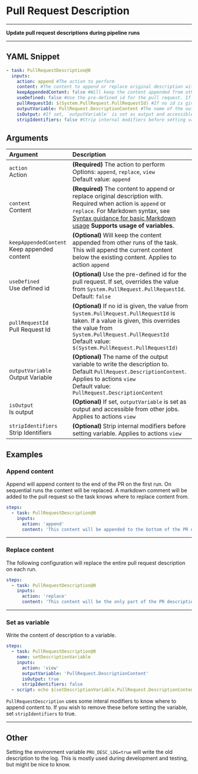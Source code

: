 # Pull Request Description

---

**Update pull request descriptions during pipeline runs**

---

## YAML Snippet

```yaml
- task: PullRequestDescription@0
  inputs:
    action: append #The action to perform
    content: #The content to append or replace original description with. Required when action is `append` or `replace`. For Markdown syntax, see [Syntax guidance for basic Markdown usage](http://go.microsoft.com/fwlink/?LinkId=823918) **Supports usage of variables.**
    keepAppendedContent: false #Will keep the content appended from other runs of the task. This will append the current content below the existing content. Applies to action `append`
    useDefined: false #Use the pre-defined id for the pull request. If set, overrides the value from `System.PullRequest.PullRequestId`. Default: `false`
    pullRequestId: $(System.PullRequest.PullRequestId) #If no id is given, the value from `System.PullRequest.PullRequestId` is taken. If a value is given, this overrides the value from `System.PullRequest.PullRequestId`
    outputVariable: PullRequest.DescriptionContent #The name of the output variable to write the description to. Default `PullRequest.DescriptionContent`. Applies to actions `view`
    isOutput: #If set, `outputVariable` is set as output and accessible from other jobs. Applies to actions `view`
    stripIdentifiers: false #Strip internal modifiers before setting variable. Applies to actions `view`

```

## Arguments

| Argument                                          | Description                                                                                                                                                                                                                                                                          |
| :------------------------------------------------ | :----------------------------------------------------------------------------------------------------------------------------------------------------------------------------------------------------------------------------------------------------------------------------------- |
| `action` <br />Action                             | **(Required)** The action to perform <br /> Options: `append`, `replace`, `view` <br /> Default value: `append`                                                                                                                                                                      |
| `content` <br />Content                           | **(Required)** The content to append or replace original description with. Required when action is `append` or `replace`. For Markdown syntax, see [Syntax guidance for basic Markdown usage](http://go.microsoft.com/fwlink/?LinkId=823918) **Supports usage of variables.** <br /> |
| `keepAppendedContent` <br />Keep appended content | **(Optional)** Will keep the content appended from other runs of the task. This will append the current content below the existing content. Applies to action `append` <br />                                                                                                        |
| `useDefined` <br />Use defined id                 | **(Optional)** Use the pre-defined id for the pull request. If set, overrides the value from `System.PullRequest.PullRequestId`. Default: `false` <br />                                                                                                                             |
| `pullRequestId` <br />Pull Request Id             | **(Optional)** If no id is given, the value from `System.PullRequest.PullRequestId` is taken. If a value is given, this overrides the value from `System.PullRequest.PullRequestId` <br /> Default value: `$(System.PullRequest.PullRequestId)`                                      |
| `outputVariable` <br />Output Variable            | **(Optional)** The name of the output variable to write the description to. Default `PullRequest.DescriptionContent`. Applies to actions `view` <br /> Default value: `PullRequest.DescriptionContent`                                                                               |
| `isOutput` <br />Is output                        | **(Optional)** If set, `outputVariable` is set as output and accessible from other jobs. Applies to actions `view` <br />                                                                                                                                                            |
| `stripIdentifiers` <br />Strip Identifiers        | **(Optional)** Strip internal modifiers before setting variable. Applies to actions `view` <br />                                                                                                                                                                                    |


## Examples

### Append content

Append will append content to the end of the PR on the first run. On sequential runs the content will be replaced. A markdown comment will be added to the pull request so the task knows where to replace content from.

```yaml
steps:
  - task: PullRequestDescription@0
    inputs:
      action: 'append'
      content: 'This content will be appended to the bottom of the PR description'
```

---


### Replace content

The following configuration will replace the entire pull request description on each run.

```yaml
steps:
  - task: PullRequestDescription@0
    inputs:
      action: 'replace'
      content: 'This content will be the only part of the PR description'
```

---


### Set as variable

Write the content of description to a variable.

```yaml
steps:
  - task: PullRequestDescription@0
    name: setDescriptionVariable
    inputs:
      action: 'view'
      outputVariable: 'PullRequest.DescriptionContent'
      isOutput: true
      stripIdentifiers: false
  - script: echo $(setDescriptionVariable.PullRequest.DescriptionContent)
```

`PullRequestDescription` uses some interal modifiers to know where to append content to. If you wish to remove these before setting the variable, set `stripIdentifiers` to true.

---


## Other

Setting the environment variable `PRU_DESC_LOG=true` will write the old description to the log. This is mostly used during development and testing, but might be nice to know.
